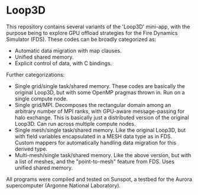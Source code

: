 # Loop3D

This repository contains several variants of the 'Loop3D' mini-app,
with the purpose being to explore GPU offload strategies for the Fire Dynamics Simulator (FDS). These codes can be broadly categorized as:

- Automatic data migration with map clauses.
- Unified shared memory.
- Explicit control of data, with C bindings.

Further categorizations:
- Single grid/single task/shared memory. These codes are basically the original Loop3D, but with some OpenMP pragmas thrown in. Run on a single compute node.
- Single grid/MPI. Decomposes the rectangular domain among an arbitrary number of MPI ranks, with GPU-aware message-passing for halo exchange. This is basically just a distributed version of the original Loop3D. Can run across multiple compute nodes.
- Single mesh/single task/shared memory. Like the original Loop3D, but with field variables encapsulated in a MESH data type as in FDS. Custom mappers for automatically handling data migration for this derived type.
- Multi-mesh/single task/shared memory. Like the above version, but with a list of meshes, and the "point-to-mesh" feature from FDS. Uses unified shared memory.

All programs were compiled and tested on Sunspot, a testbed for the Aurora supercomputer (Argonne National Laboratory).